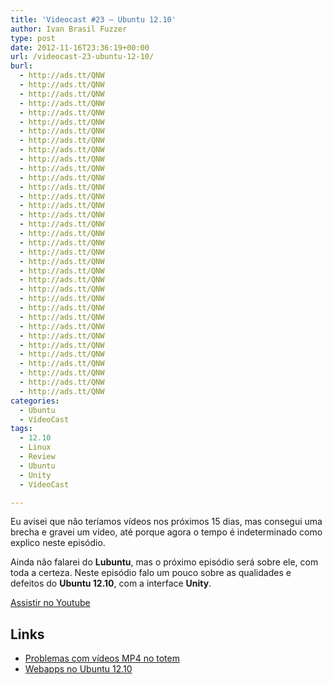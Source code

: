 ```yaml
---
title: 'Videocast #23 – Ubuntu 12.10'
author: Ivan Brasil Fuzzer
type: post
date: 2012-11-16T23:36:19+00:00
url: /videocast-23-ubuntu-12-10/
burl:
  - http://ads.tt/QNW
  - http://ads.tt/QNW
  - http://ads.tt/QNW
  - http://ads.tt/QNW
  - http://ads.tt/QNW
  - http://ads.tt/QNW
  - http://ads.tt/QNW
  - http://ads.tt/QNW
  - http://ads.tt/QNW
  - http://ads.tt/QNW
  - http://ads.tt/QNW
  - http://ads.tt/QNW
  - http://ads.tt/QNW
  - http://ads.tt/QNW
  - http://ads.tt/QNW
  - http://ads.tt/QNW
  - http://ads.tt/QNW
  - http://ads.tt/QNW
  - http://ads.tt/QNW
  - http://ads.tt/QNW
  - http://ads.tt/QNW
  - http://ads.tt/QNW
  - http://ads.tt/QNW
  - http://ads.tt/QNW
  - http://ads.tt/QNW
  - http://ads.tt/QNW
  - http://ads.tt/QNW
  - http://ads.tt/QNW
  - http://ads.tt/QNW
  - http://ads.tt/QNW
  - http://ads.tt/QNW
  - http://ads.tt/QNW
  - http://ads.tt/QNW
  - http://ads.tt/QNW
  - http://ads.tt/QNW
categories:
  - Ubuntu
  - VídeoCast
tags:
  - 12.10
  - Linux
  - Review
  - Ubuntu
  - Unity
  - VídeoCast

---
```

Eu avisei que não teríamos vídeos nos próximos 15 dias, mas consegui uma brecha e gravei um vídeo, até porque agora o tempo é indeterminado como explico neste episódio.

Ainda não falarei do **Lubuntu**, mas o próximo episódio será sobre ele, com toda a certeza. Neste episódio falo um pouco sobre as qualidades e defeitos do **Ubuntu 12.10**, com a interface **Unity**.

<div class="video">
</div>

<p class="button">
  <a title="Assistir no Youtube" onclick="javascript:_gaq.push(['_trackEvent','outbound-article','http://www.youtube.com']);" href="http://www.youtube.com/watch?v=BhwiPkD8Skc" target="_blank" rel="nofollow">Assistir no Youtube</a>
</p>

## Links

  * [Problemas com vídeos MP4 no totem][1]
  * [Webapps no Ubuntu 12.10][2]

 [1]: http://www.ubuntero.com.br/2012/07/problemas-com-videos-mp4-no-totem/ "Corrigindo problemas com vídeos MP4 no totem"
 [2]: http://www.ubuntero.com.br/2012/10/webapps-no-ubuntu-12-10/ "Webapps no Ubuntu 12.10"